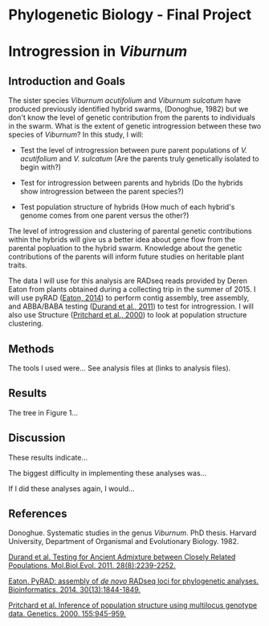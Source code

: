 # Phylogenetic Biology - Final Project

# Introgression in *Viburnum*

## Introduction and Goals

The sister species *Viburnum acutifolium* and *Viburnum sulcatum* have produced previously identified hybrid swarms, (Donoghue, 1982) but we don't know the level of genetic contribution from the parents to individuals in the swarm. What is the extent of genetic introgression between these two species of *Viburnum*? In this study, I will:

* Test the level of introgression between pure parent populations of *V. acutifolium* and *V. sulcatum* (Are the parents truly genetically isolated to begin with?) 

* Test for introgression between parents and hybrids (Do the hybrids show introgression between the parent species?) 

* Test population structure of hybrids (How much of each hybrid's genome comes from one parent versus the other?) 

The level of introgression and clustering of parental genetic contributions within the hybrids will give us a better idea about gene flow from the parental popluation to the hybrid swarm. Knowledge about the genetic contributions of the parents will inform future studies on heritable plant traits.

The data I will use for this analysis are RADseq reads provided by Deren Eaton from plants obtained during a collecting trip in the summer of 2015. I will use pyRAD ([Eaton, 2014](http://bioinformatics.oxfordjournals.org/content/30/13/1844)) to perform contig assembly, tree assembly, and ABBA/BABA testing ([Durand et al., 2011](http://mbe.oxfordjournals.org/content/28/8/2239)) to test for introgression. I will also use Structure ([Pritchard et al., 2000](http://www.genetics.org/content/155/2/945.short)) to look at population structure clustering.

## Methods

The tools I used were... See analysis files at (links to analysis files).

## Results

The tree in Figure 1...

## Discussion

These results indicate...

The biggest difficulty in implementing these analyses was...

If I did these analyses again, I would...

## References

Donoghue. Systematic studies in the genus *Viburnum*. PhD thesis. Harvard University, Department of Organismal and Evolutionary Biology. 1982.

[Durand et al. Testing for Ancient Admixture between Closely Related Populations. Mol.Biol.Evol. 2011. 28(8):2239-2252.](http://mbe.oxfordjournals.org/content/28/8/2239)

[Eaton. PyRAD: assembly of *de novo* RADseq loci for phylogenetic analyses. Bioinformatics. 2014. 30(13):1844-1849.](http://bioinformatics.oxfordjournals.org/content/30/13/1844)

[Pritchard et al. Inference of population structure using multilocus genotype data. Genetics. 2000. 155:945-959.](http://www.genetics.org/content/155/2/945.short)


